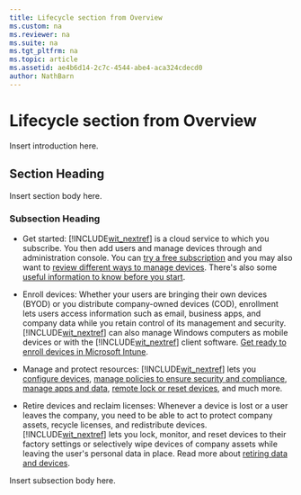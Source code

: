 ```yaml
---
title: Lifecycle section from Overview
ms.custom: na
ms.reviewer: na
ms.suite: na
ms.tgt_pltfrm: na
ms.topic: article
ms.assetid: ae4b6d14-2c7c-4544-abe4-aca324cdecd0
author: NathBarn
---
```

# Lifecycle section from Overview
Insert introduction here.

## Section Heading
Insert section body here.

### Subsection Heading

-   Get started: [!INCLUDE[wit_nextref](/includes/wit_nextref_md.md)] is a cloud service to which you subscribe. You then add users and manage devices through and administration console. You can [try a free subscription](https://technet.microsoft.com/library/dn646967.aspx) and you may also want to [review different ways to manage devices](https://technet.microsoft.com/library/dn957912.aspx).  There's also some [useful information to know before you start](https://technet.microsoft.com/library/dn646966.aspx).

-   Enroll devices: Whether your users are bringing their own devices (BYOD) or you distribute company-owned devices (COD), enrollment lets users access information such as email, business apps, and company data while you retain control of its management and security. [!INCLUDE[wit_nextref](/includes/wit_nextref_md.md)] can also manage Windows computers as mobile devices or with the [!INCLUDE[wit_nextref](/includes/wit_nextref_md.md)] client software.  [Get ready to enroll devices in Microsoft Intune](get-ready-to-enroll-devices-in-microsoft-intune.md).

-   Manage and protect resources: [!INCLUDE[wit_nextref](/includes/wit_nextref_md.md)] lets you [configure devices](http://technet.microsoft.com/library/mt313202.aspx), [manage policies to ensure security and compliance](http://technet.microsoft.com/library/mt313202.aspx), [manage apps and data](http://technet.microsoft.com/en-US/library/dn646965.aspx), [remote lock or reset devices](http://technet.microsoft.com/library/jj676679.aspx), and much more.

-   Retire devices and reclaim licenses: Whenever a device is lost or a user leaves the company, you need to be able to act to protect company assets, recycle licenses, and redistribute devices.  [!INCLUDE[wit_nextref](/includes/wit_nextref_md.md)] lets you lock, monitor, and reset devices to their factory settings or selectively wipe devices of company assets while leaving the user's personal data in place. Read more about [retiring data and devices](http://technet.microsoft.com/library/mt313204.aspx).

Insert subsection body here.

